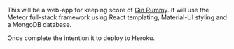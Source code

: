 This will be a web-app for keeping score of [Gin Rummy](https://en.wikipedia.org/wiki/Gin_rummy). It
will use the Meteor full-stack framework using React templating, Material-UI styling and a MongoDB
database.

Once complete the intention it to deploy to Heroku.